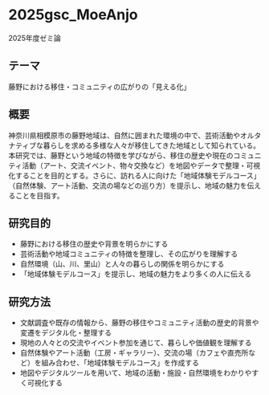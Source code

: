 # 2025gsc_MoeAnjo
2025年度ゼミ論

## テーマ
藤野における移住・コミュニティの広がりの「見える化」

## 概要
神奈川県相模原市の藤野地域は、自然に囲まれた環境の中で、芸術活動やオルタナティブな暮らしを求める多様な人々が移住してきた地域として知られている。本研究では、藤野という地域の特徴を学びながら、移住の歴史や現在のコミュニティ活動（アート、交流イベント、物々交換など）を地図やデータで整理・可視化することを目的とする。さらに、訪れる人に向けた「地域体験モデルコース」（自然体験、アート活動、交流の場などの巡り方）を提示し、地域の魅力を伝えることを目指す。  

## 研究目的
- 藤野における移住の歴史や背景を明らかにする  
- 芸術活動や地域コミュニティの特徴を整理し、その広がりを理解する  
- 自然環境（山、川、里山）と人々の暮らしの関係を明らかにする  
- 「地域体験モデルコース」を提示し、地域の魅力をより多くの人に伝える  

## 研究方法
- 文献調査や既存の情報から、藤野の移住やコミュニティ活動の歴史的背景や変遷をデジタル化・整理する
- 現地の人々との交流やイベント参加を通じて、暮らしや価値観を理解する  
- 自然体験やアート活動（工房・ギャラリー）、交流の場（カフェや直売所など）を組み合わせ、「地域体験モデルコース」を作成する  
- 地図やデジタルツールを用いて、地域の活動・施設・自然環境をわかりやすく可視化する  
